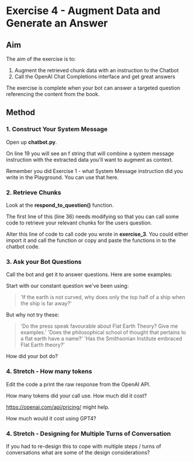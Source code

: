 # Exercise 4 - Augment Data and Generate an Answer

## Aim

The aim of the exercise is to:

1. Augment the retrieved chunk data with an instruction to the Chatbot
2. Call the OpenAI Chat Completions interface and get great answers

The exercise is complete when your bot can answer a targeted 
question referencing the content from the book.

## Method

### 1. Construct Your System Message

Open up **chatbot.py**.

On line 19 you will see an f string that
will combine a system message instruction with the extracted data
you'll want to augment as context.

Remember you did Exercise 1 - what System Message instruction did you write 
in the Playground. You can use that here.


### 2. Retrieve Chunks

Look at the **respond_to_question()** function. 

The first line of this (line 36) needs modifying so that you can call
some code to retrieve your relevant chunks for the users question.

Alter this line of code to call code you wrote in **exercise_3**. You could 
either import it and call the function or copy and paste the functions in to the chatbot code.


### 3. Ask your Bot Questions

Call the bot and get it to answer questions. Here are some examples:

Start with our constant question we've been using:

> 'If the earth is not curved, why does only the top half of a ship when the ship is far away?'

But why not try these:

> 'Do the press speak favourable about Flat Earth Theory? Give me examples.'
> 'Does the philosophical school of thought that pertains to a flat earth have a name?'
> 'Has the Smithsonian Institute embraced Flat Earth theory?'

How did your bot do?

### 4. Stretch - How many tokens

Edit the code a print the raw response from the OpenAI API.

How many tokens did your call use. How much did it cost?

https://openai.com/api/pricing/ might help.

How much would it cost using GPT4?

### 4. Stretch - Designing for Multiple Turns of Conversation

If you had to re-design this to cope with multiple steps / turns of conversations
what are some of the design considerations?